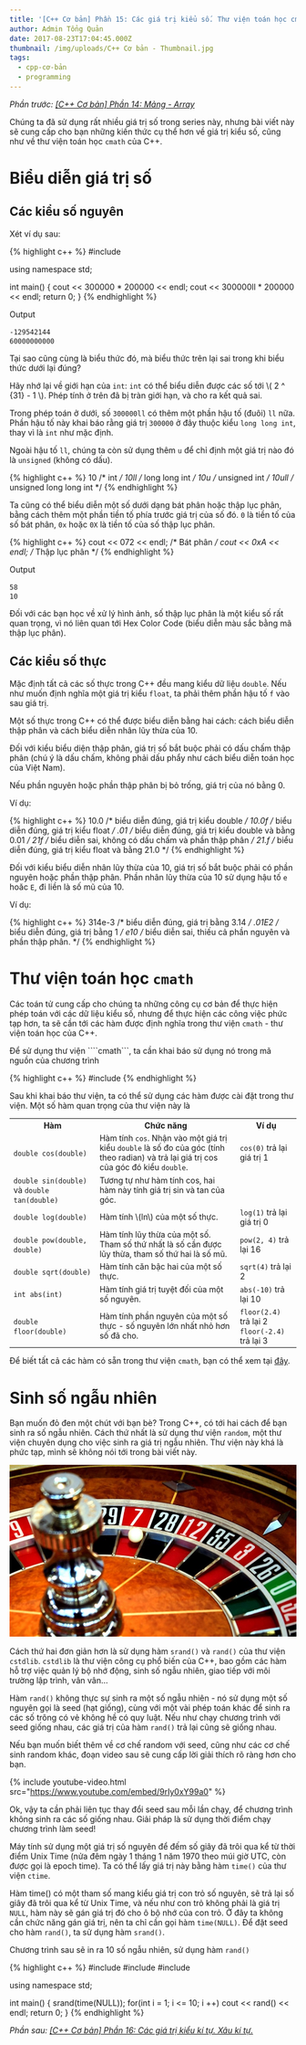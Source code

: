 ```yaml
---
title: '[C++ Cơ bản] Phần 15: Các giá trị kiểu số. Thư viện toán học cmath.'
author: Admin Tổng Quản
date: 2017-08-23T17:04:45.000Z
thumbnail: /img/uploads/C++ Cơ bản - Thumbnail.jpg
tags:
  - cpp-cơ-bản
  - programming
---
```

*Phần trước: [\[C++ Cơ bản\] Phần 14: Mảng - Array](http://cowboycoder.tech/article/c-co-ban-phan-14-mang-array)*

Chúng ta đã sử dụng rất nhiều giá trị số trong series này, nhưng bài viết này sẽ cung cấp cho bạn những kiến thức cụ thể hơn về giá trị kiểu số, cũng như về thư viện toán học ```cmath``` của C++.

# Biểu diễn giá trị số

## Các kiểu số nguyên

Xét ví dụ sau:

{% highlight c++ %}
#include <iostream>

using namespace std;

int main()
{
    cout << 300000 * 200000 << endl;
    cout << 300000ll * 200000 << endl;
    return 0;
}
{% endhighlight %}

Output

```
-129542144
60000000000
```

Tại sao cũng cùng là biểu thức đó, mà biểu thức trên lại sai trong khi biểu thức dưới lại đúng?

Hãy nhớ lại về giới hạn của ```int```: ```int``` có thể biểu diễn được các số tới \\( 2 ^ {31} - 1 \\). Phép tính ở trên đã bị tràn giới hạn, và cho ra kết quả sai.

Trong phép toán ở dưới, số ```300000ll``` có thêm một phần hậu tố (đuôi) ```ll``` nữa. Phần hậu tố này khai báo rằng giá trị ```300000``` ở đây thuộc kiểu ```long long int```, thay vì là ```int``` như mặc định.

Ngoài hậu tố ```ll```, chúng ta còn sử dụng thêm ```u``` để chỉ định một giá trị nào đó là ```unsigned``` (không có dấu).

{% highlight c++ %}
10 /* int */
10ll /* long long int */
10u /* unsigned int */
10ull /* unsigned long long int */
{% endhighlight %}

Ta cũng có thể biểu diễn một số dưới dạng bát phân hoặc thập lục phân, bằng cách thêm một phần tiền tố phía trước giá trị của số đó. ```0``` là tiền tố của số bát phân, ```0x``` hoặc ```0X``` là tiền tố của số thập lục phân.

{% highlight c++ %}
cout << 072 << endl; /* Bát phân */
cout << 0xA << endl; /* Thập lục phân */
{% endhighlight %}

Output

```
58
10
```

Đối với các bạn học về xử lý hình ảnh, số thập lục phân là một kiểu số rất quan trọng, vì nó liên quan tới Hex Color Code (biểu diễn màu sắc bằng mã thập lục phân).

## Các kiểu số thực

Mặc định tất cả các số thực trong C++ đều mang kiểu dữ liệu ```double```. Nếu như muốn định nghĩa một giá trị kiểu ```float```, ta phải thêm phần hậu tố ```f``` vào sau giá trị.

Một số thực trong C++ có thể được biểu diễn bằng hai cách: cách biểu diễn thập phân và cách biểu diễn nhân lũy thừa của 10.

Đối với kiểu biểu diện thập phân, giá trị số bắt buộc phải có dấu chấm thập phân (chú ý là dấu chấm, không phải dấu phẩy như cách biểu diễn toán học của Việt Nam).

Nếu phần nguyên hoặc phần thập phân bị bỏ trống, giá trị của nó bằng 0. 

Ví dụ:

{% highlight c++ %}
10.0 /* biểu diễn đúng, giá trị kiểu double */
10.0f /* biểu diễn đúng, giá trị kiểu float */
.01 /* biểu diễn đúng, giá trị kiểu double và bằng 0.01 */
21f /* biểu diễn sai, không có dấu chấm và phần thập phân */
21.f /* biểu diễn đúng, giá trị kiểu float và bằng 21.0 */
{% endhighlight %}

Đối với kiểu biểu diễn nhân lũy thừa của 10, giá trị số bắt buộc phải có phần nguyên hoặc phần thập phân. Phần nhân lũy thừa của 10 sử dụng hậu tố ```e``` hoăc ```E```, đi liền là số mũ của 10.

Ví dụ:

{% highlight c++ %}
314e-3 /* biểu diễn đúng, giá trị bằng 3.14 */
.01E2 /* biểu diễn đúng, giá trị bằng 1 */
e10 /* biểu diễn sai, thiếu cả phần nguyên và phần thập phân. */
{% endhighlight %}

# Thư viện toán học ```cmath```

Các toán tử cung cấp cho chúng ta những công cụ cơ bản để thực hiện phép toán với các dữ liệu kiểu số, nhưng để thực hiện các công việc phức tạp hơn, ta sẽ cần tới các hàm được định nghĩa trong thư viện ```cmath``` - thư viện toán học của C++.

Để sử dụng thư viện ````cmath```, ta cần khai báo sử dụng nó trong mã nguồn của chương trình

{% highlight c++ %}
#include <cmath>
{% endhighlight %}

Sau khi khai báo thư viện, ta có thể sử dụng các hàm được cài đặt trong thư viện. Một số hàm quan trọng của thư viện này là

<table class="table table-striped table-bordered">
    <tr>
        <th>Hàm</th>
        <th>Chức năng</th>
        <th>Ví dụ</th>
    </tr>
    <tr>
        <td><code>double cos(double)</code></td>
        <td>Hàm tính <code>cos</code>. Nhận vào một giá trị kiểu <code>double</code> là số đo của góc (tính theo radian) và trả lại giá trị cos của góc đó kiểu <code>double</code>.</td>
        <td><code>cos(0)</code> trả lại giá trị 1</td>
    </tr>
    <tr>
        <td><code>double sin(double)</code> và <code>double tan(double)</code></td>
        <td>Tương tự như hàm tính cos, hai hàm này tính giá trị sin và tan của góc.</td>
        <td></td>
    </tr>
    <tr>
        <td><code>double log(double)</code></td>
        <td>Hàm tính \(ln\) của một số thực.</td>
        <td><code>log(1)</code> trả lại giá trị 0</td>
    </tr>
    <tr>
        <td><code>double pow(double, double)</code></td>
        <td>Hàm tính lũy thừa của một số. Tham số thứ nhất là số cần được lũy thừa, tham số thứ hai là số mũ.</td>
        <td><code>pow(2, 4)</code> trả lại 16</td>
    </tr>
    <tr>
        <td><code>double sqrt(double)</code></td>
        <td>Hàm tính căn bậc hai của một số thực.</td>
        <td><code>sqrt(4)</code> trả lại 2</td>
    </tr>
    <tr>
        <td><code>int abs(int)</code></td>
        <td>Hàm tính giá trị tuyệt đối của một số nguyên.</td>
        <td><code>abs(-10)</code> trả lại 10</td>
    </tr>
    <tr>
        <td><code>double floor(double)</code></td>
        <td>Hàm tính phần nguyên của một số thực - số nguyên lớn nhất nhỏ hơn số đã cho.</td>
        <td><code>floor(2.4)</code> trả lại 2<br/><code>floor(-2.4)</code> trả lại 3</td>
    </tr>
</table>

Để biết tất cả các hàm có sẵn trong thư viện ```cmath```, bạn có thể xem tại [đây](http://en.cppreference.com/w/cpp/header/cmath).

# Sinh số ngẫu nhiên

Bạn muốn đỏ đen một chút với bạn bè? Trong C++, có tới hai cách để bạn sinh ra số ngẫu nhiên. Cách thứ nhất là sử dụng thư viện ```random```, một thư viện chuyên dụng cho việc sinh ra giá trị ngẫu nhiên. Thư viện này khá là phức tạp, mình sẽ không nói tới trong bài viết này.

![undefined](/img/uploads/cpp-cơ-bản-15-1.jpg)
 
Cách thứ hai đơn giản hơn là sử dụng hàm ```srand()``` và ```rand()``` của thư viện ```cstdlib```. ```cstdlib``` là thư viện công cụ phổ biến của C++, bao gồm các hàm hỗ trợ việc quản lý bộ nhớ động, sinh số ngẫu nhiên, giao tiếp với môi trường lập trình, vân vân… 

Hàm ```rand()``` không thực sự sinh ra một số ngẫu nhiên - nó sử dụng một số nguyên gọi là seed (hạt giống), cùng với một vài phép toán khác để sinh ra các số trông có vẻ không hề có quy luật. Nếu như chạy chương trình với seed giống nhau, các giá trị của hàm ```rand()``` trả lại cũng sẽ giống nhau.

Nếu bạn muốn biết thêm về cơ chế random với seed, cũng như các cơ chế sinh random khác, đoạn video sau sẽ cung cấp lời giải thích rõ ràng hơn cho bạn.

{% include youtube-video.html src="https://www.youtube.com/embed/9rIy0xY99a0" %}

Ok, vậy ta cần phải liên tục thay đổi seed sau mỗi lần chạy, để chương trình không sinh ra các số giống nhau. Giải pháp là sử dụng thời điểm chạy chương trình làm seed!

Máy tính sử dụng một giá trị số nguyên để đếm số giây đã trôi qua kể từ thời điểm Unix Time (nửa đêm ngày 1 tháng 1 năm 1970 theo múi giờ UTC, còn được gọi là epoch time). Ta có thể lấy giá trị này bằng hàm ```time()``` của thư viện ```ctime```.

Hàm time() có một tham số mang kiểu giá trị con trỏ số nguyên, sẽ trả lại số giây đã trôi qua kể từ Unix Time, và nếu như con trỏ không phải là giá trị ```NULL```, hàm này sẽ gán giá trị đó cho ô bộ nhớ của con trỏ. Ở đây ta không cần chức năng gán giá trị, nên ta chỉ cần gọi hàm ```time(NULL)```.
Để đặt seed cho hàm ```rand()```, ta sử dụng hàm ```srand()```.

Chương trình sau sẽ in ra 10 số ngẫu nhiên, sử dụng hàm ```rand()```

{% highlight c++ %}
#include <iostream>
#include <cstdlib>
#include <ctime>

using namespace std;

int main()
{
    srand(time(NULL));
    for(int i = 1; i <= 10; i ++)
        cout << rand() << endl;
    return 0;
}
{% endhighlight %}

*Phần sau: [\[C++ Cơ bản\] Phần 16: Các giá trị kiểu kí tự. Xâu kí tự.](http://cowboycoder.tech/article/c-co-ban-phan-16-cac-gia-tri-kieu-ki-tu-xau-ki-tu)*
